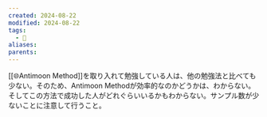 ```yaml
---
created: 2024-08-22
modified: 2024-08-22
tags:
  - 💭
aliases: 
parents: 
---
```

[[🌐Antimoon Method]]を取り入れて勉強している人は、他の勉強法と比べても少ない。そのため、Antimoon Methodが効率的なのかどうかは、わからない。そしてこの方法で成功した人がどれぐらいいるかもわからない。サンプル数が少ないことに注意して行うこと。